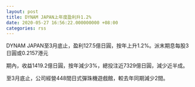 ```yaml
---
layout: post
title: DYNAM JAPAN上年度盈利升1.2%
date: 2020-05-27 16:56:22.000000000 +08:00
categories: rss
---
```


DYNAM JAPAN至3月底止，盈利127.5億日圓，按年上升1.2%。派末期息每股3日圓或0.2157港元

期內，收益1419.2億日圓，按年減少3%，總投注近7329億日圓，減少近半成。

至3月底止，公司經營448間日式彈珠機遊戲館，較去年同期減少2間。
